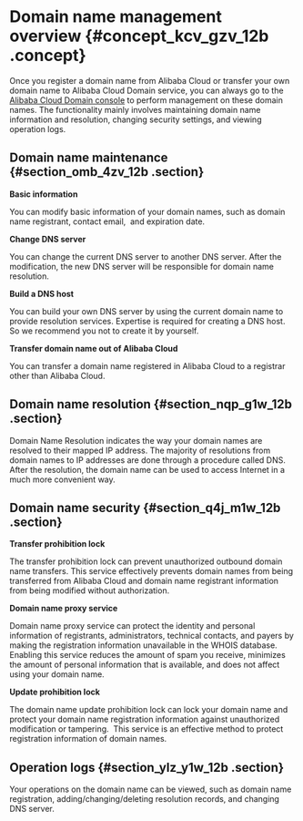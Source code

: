 # Domain name management overview {#concept_kcv_gzv_12b .concept}

Once you register a domain name from Alibaba Cloud or transfer your own domain name to Alibaba Cloud Domain service, you can always go to the [Alibaba Cloud Domain console](https://dc.console.aliyun.com/) to perform management on these domain names. The functionality mainly involves maintaining domain name information and resolution, changing security settings, and viewing operation logs.

## Domain name maintenance {#section_omb_4zv_12b .section}

**Basic information**

You can modify basic information of your domain names, such as domain name registrant, contact email,  and expiration date.

**Change DNS server**

You can change the current DNS server to another DNS server. After the modification, the new DNS server will be responsible for domain name resolution.

**Build a DNS host**

You can build your own DNS server by using the current domain name to provide resolution services. Expertise is required for creating a DNS host. So we recommend you not to create it by yourself.

**Transfer domain name out of Alibaba Cloud**

You can transfer a domain name registered in Alibaba Cloud to a registrar other than Alibaba Cloud.

## Domain name resolution {#section_nqp_g1w_12b .section}

Domain Name Resolution indicates the way your domain names are resolved to their mapped IP address. The majority of resolutions from domain names to IP addresses are done through a procedure called DNS. After the resolution, the domain name can be used to access Internet in a much more convenient way.

## Domain name security {#section_q4j_m1w_12b .section}

**Transfer prohibition lock**

The transfer prohibition lock can prevent unauthorized outbound domain name transfers. This service effectively prevents domain names from being transferred from Alibaba Cloud and domain name registrant information from being modified without authorization.

**Domain name proxy service**

Domain name proxy service can protect the identity and personal information of registrants, administrators, technical contacts, and payers by making the registration information unavailable in the WHOIS database. Enabling this service reduces the amount of spam you receive, minimizes the amount of personal information that is available, and does not affect using your domain name.

**Update prohibition lock**

The domain name update prohibition lock can lock your domain name and protect your domain name registration information against unauthorized modification or tampering.  This service is an effective method to protect registration information of domain names.

## Operation logs {#section_ylz_y1w_12b .section}

Your operations on the domain name can be viewed, such as domain name registration, adding/changing/deleting resolution records, and changing DNS server.


